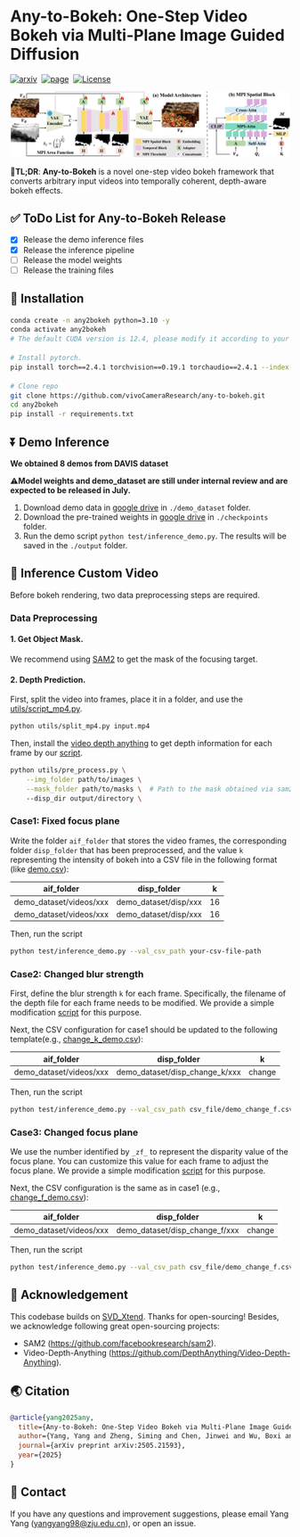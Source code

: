 # Any-to-Bokeh: One-Step Video Bokeh via Multi-Plane Image Guided Diffusion

<a href="https://arxiv.org/abs/2505.21593"><img src='https://img.shields.io/badge/arXiv-2501.11325-red?style=flat&logo=arXiv&logoColor=red' alt='arxiv'></a>&nbsp;
<a href="https://vivocameraresearch.github.io/any2bokeh/"><img src='https://img.shields.io/badge/Project-Page-Green' alt='page'></a>&nbsp;
<a href="http://www.apache.org/licenses/LICENSE-2.0"><img src='https://img.shields.io/badge/License-CC BY--NC--SA--4.0-lightgreen?style=flat&logo=Lisence' alt='License'></a><br>

![overview](assets/method.png)
<p>
      📖<strong>TL;DR</strong>: <strong>Any-to-Bokeh</strong> is a novel one-step video bokeh framework that converts arbitrary input videos into temporally coherent, depth-aware bokeh effects.
</p>


## ✅ ToDo List for Any-to-Bokeh Release

- [x] Release the demo inference files
- [x] Release the inference pipeline
- [ ] Release the model weights
- [ ] Release the training files

## :wrench: Installation

```bash
conda create -n any2bokeh python=3.10 -y
conda activate any2bokeh
# The default CUDA version is 12.4, please modify it according to your configuration.

# Install pytorch. 
pip install torch==2.4.1 torchvision==0.19.1 torchaudio==2.4.1 --index-url https://download.pytorch.org/whl/cu124

# Clone repo
git clone https://github.com/vivoCameraResearch/any-to-bokeh.git
cd any2bokeh
pip install -r requirements.txt
```

## ⏬ Demo Inference 
**We obtained 8 demos from DAVIS dataset**

⚠️**Model weights and demo_dataset are still under internal review and are expected to be released in July.**
1. Download demo data in [google drive]() in ```./demo_dataset``` folder. 
2. Download the pre-trained weights in [google drive]() in ```./checkpoints``` folder.
3. Run the demo script ```python test/inference_demo.py```. The results will be saved in the ```./output``` folder.

## :runner: Inference Custom Video
Before bokeh rendering, two data preprocessing steps are required.

### Data Preprocessing

#### 1. Get Object Mask.
We recommend using [SAM2](https://github.com/facebookresearch/sam2) to get the mask of the focusing target.

#### 2. Depth Prediction.
First, split the video into frames, place it in a folder, and use the [utils/script_mp4.py](utils/split_mp4.py).
```bash
python utils/split_mp4.py input.mp4
```

Then, install the [video depth anything](https://github.com/DepthAnything/Video-Depth-Anything) to get depth information for each frame by our [script](utils/pre_process.py). 
```bash
python utils/pre_process.py \
    --img_folder path/to/images \
    --mask_folder path/to/masks \  # Path to the mask obtained via sam2
    --disp_dir output/directory \
```

### Case1: Fixed focus plane
Write the folder ```aif_folder``` that stores the video frames, the corresponding folder ```disp_folder``` that has been preprocessed, and the value ```k``` representing the intensity of bokeh into a CSV file in the following format (like [demo.csv](csv_file/demo.csv)):

| aif_folder                    | disp_folder                     | k  |
|-------------------------------|---------------------------------|----|
| demo_dataset/videos/xxx | demo_dataset/disp/xxx    | 16 |
| demo_dataset/videos/xxx | demo_dataset/disp/xxx    | 16 |

Then, run the script 
```bash
python test/inference_demo.py --val_csv_path your-csv-file-path
```

### Case2: Changed blur strength
First, define the blur strength ```k``` for each frame. Specifically, the filename of the depth file for each frame needs to be modified. We provide a simple modification [script](utils/customize_k.py) for this purpose.

Next, the CSV configuration for case1 should be updated to the following template(e.g., [change_k_demo.csv](csv_file/demo_change_k.csv)):

| aif_folder                    | disp_folder                     | k  |
|-------------------------------|---------------------------------|----|
| demo_dataset/videos/xxx | demo_dataset/disp_change_k/xxx    | change |

Then, run the script
```bash
python test/inference_demo.py --val_csv_path csv_file/demo_change_f.csv
```

### Case3: Changed focus plane
We use the number identified by ```_zf_``` to represent the disparity value of the focus plane. You can customize this value for each frame to adjust the focus plane. We provide a simple modification [script](utils/customize_f.py) for this purpose. 

Next, the CSV configuration is the same as in case1 (e.g., [change_f_demo.csv](csv_file/demo_change_f.csv)):

| aif_folder                    | disp_folder                     | k  |
|-------------------------------|---------------------------------|----|
| demo_dataset/videos/xxx | demo_dataset/disp_change_f/xxx    | change |

Then, run the script
```bash
python test/inference_demo.py --val_csv_path csv_file/demo_change_f.csv
```

## 📜 Acknowledgement
This codebase builds on [SVD_Xtend](https://github.com/pixeli99/SVD_Xtend). Thanks for open-sourcing! Besides, we acknowledge following great open-sourcing projects:
- SAM2 (https://github.com/facebookresearch/sam2).
- Video-Depth-Anything (https://github.com/DepthAnything/Video-Depth-Anything).


## 🌏 Citation

```bibtex
@article{yang2025any,
  title={Any-to-Bokeh: One-Step Video Bokeh via Multi-Plane Image Guided Diffusion},
  author={Yang, Yang and Zheng, Siming and Chen, Jinwei and Wu, Boxi and He, Xiaofei and Cai, Deng and Li, Bo and Jiang, Peng-Tao},
  journal={arXiv preprint arXiv:2505.21593},
  year={2025}
}
```

## 📧 Contact

If you have any questions and improvement suggestions, please email Yang Yang (yangyang98@zju.edu.cn), or open an issue.
